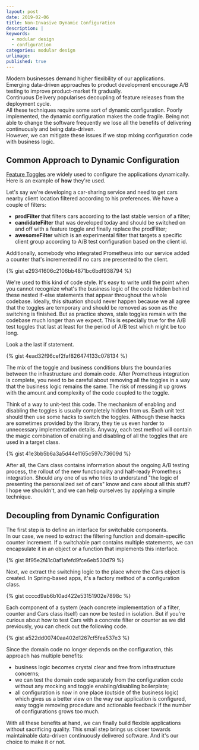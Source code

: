 ```yaml
---
layout: post
date: 2019-02-06
title: Non-Invasive Dynamic Configuration
description: |
keywords:
  - modular design
  - configuration
categories: modular design
urlimage: 
published: true
---
```


Modern businesses demand higher flexibility of our applications.  
Emerging data-driven approaches to product development encourage A/B testing to improve product-market fit gradually.  
Continuous Delivery popularises decoupling of feature releases from the deployment cycle.  
All these techniques require some sort of dynamic configuration. Poorly implemented, the dynamic configuration makes the code fragile. Being not able to change the software frequently we lose all the benefits of delivering continuously and being data-driven.  
However, we can mitigate these issues if we stop mixing configuration code with business logic.  

<!--more-->

## Common Approach to Dynamic Configuration

[Feature Toggles](https://martinfowler.com/articles/feature-toggles.html) are widely used to configure the applications dynamically. Here is an example of **how** they're used.

Let's say we're developing a car-sharing service and need to get cars nearby client location filtered according to his preferences. We have a couple of filters:
- **prodFilter** that filters cars according to the last stable version of a filter;  
- **candidateFilter** that was developed today and should be switched on and off with a feature toggle and finally replace the prodFilter;  
- **awesomeFilter** which is an experimental filter that targets a specific client group according to A/B test configuration based on the client id.  

Additionally, somebody who integrated Prometheus into our service added a counter that's incremented if no cars are presented to the client.    

{% gist e29341606c2106bb4871bc6bdf938794 %}

We're used to this kind of code style. It's easy to write until the point when you cannot recognize what's the business logic of the code hidden behind these nested if-else statements that appear throughout the whole codebase.
Ideally, this situation should never happen because we all agree that the toggles are temporary and should be removed as soon as the switching is finished. But as practice shows, stale toggles remain with the codebase much longer than we expect. This is especially true for the A/B test toggles that last at least for the period of A/B test which might be too long.  

Look a the last if statement.  

{% gist 4ead32f96cef2faf826474133c078134 %}

The mix of the toggle and business conditions blurs the boundaries between the infrastructure and domain code. After Prometheus integration is complete, you need to be careful about removing all the toggles in a way that the business logic remains the same. The risk of messing it up grows with the amount and complexity of the code coupled to the toggle.  

Think of a way to unit-test this code. The mechanism of enabling and disabling the toggles is usually completely hidden from us. Each unit test should then use some hacks to switch the toggles. Although these hacks are sometimes provided by the library, they tie us even harder to unnecessary implementation details. Anyway, each test method will contain the magic combination of enabling and disabling of all the toggles that are used in a target class.  

{% gist 41e3bb5b6a3a5d44e1165c597c73609d %}

After all, the Cars class contains information about the ongoing A/B testing process, the rollout of the new functionality and half-ready Prometheus integration. Should any one of us who tries to understand "the logic of presenting the personalized set of cars" know and care about all this stuff?  
I hope we shouldn't, and we can help ourselves by applying a simple technique.  

## Decoupling from Dynamic Configuration

The first step is to define an interface for switchable components.  
In our case, we need to extract the filtering function and domain-specific counter increment. If a switchable part contains multiple statements, we can encapsulate it in an object or a function that implements this interface.  

{% gist 8f95e2f41c0af1afefd9fce6eb530d79 %}

Next, we extract the switching logic to the place where the Cars object is created. In Spring-based apps, it's a factory method of a configuration class.

{% gist ccccd9ab6b10ad422e53151902e7898c %}

Each component of a system (each concrete implementation of a filter, counter and Cars class itself) can now be tested in isolation. But if you're curious about how to test Cars with a concrete filter or counter as we did previously, you can check out the following code.  

{% gist a522dd00740aa402d1267cf5fea537e3 %}

Since the domain code no longer depends on the configuration, this approach has multiple benefits:
- business logic becomes crystal clear and free from infrastructure concerns;
- we can test the domain code separately from the configuration code without any mocking and toggle enabling/disabling boilerplate;  
- all configuration is now in one place (outside of the business logic) which gives us a better view on the way our application is configured, easy toggle removing procedure and actionable feedback if the number of configurations grows too much.  

With all these benefits at hand, we can finally build flexible applications without sacrificing quality. This small step brings us closer towards maintainable data-driven continuously delivered software. And it's our choice to make it or not.  
